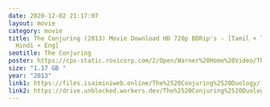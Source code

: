 ```yaml
---
date: 2020-12-02 21:17:07
layout: movie
category: movie
title: The Conjuring (2013) Movie Download HD 720p BDRip's - [Tamil + Telugu +
  Hindi + Eng]
seotitle: The Conjuring
poster: https://cps-static.rovicorp.com/2/Open/Warner%20Home%20Video/The%20Conjuring/_derived_jpg_q90_500x500_m0/TheConjuring-PosterArtVOD.jpg
size: "1.17 GB "
year: "2013"
link1: https://files.isaiminiweb.online/The%2520Conjuring%2520Duology/(%2520Telegram%2520%40isaiminidownload%2520)%2520-%2520The%2520Conjuring%2520(2013)%5B720p%2520BDRip%2520-%2520%5BTamil%2520%2B%2520Telugu%2520%2B%2520Hindi%2520%2B%2520Eng%5D%2520-%2520x264%2520-%25201.1GB%5D.mkv?rootId=0AN9zhQ1hps-9Uk9PVA
link2: https://drive.unblocked.workers.dev/The%2520Conjuring%2520Duology/(%2520Telegram%2520%40isaiminidownload%2520)%2520-%2520The%2520Conjuring%2520(2013)%5B720p%2520BDRip%2520-%2520%5BTamil%2520%2B%2520Telugu%2520%2B%2520Hindi%2520%2B%2520Eng%5D%2520-%2520x264%2520-%25201.1GB%5D.mkv?rootId=0AN9zhQ1hps-9Uk9PVA
---
```

